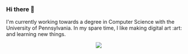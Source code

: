 ### Hi there 👋
<!--
<div align="center">
	<a href="https://github.com/lbcai/lbcai/blame/main/header.svg">
		<img src="header.svg" width="400" height="400" alt="Click to view CSS">
	</a>
</div>
-->

<p>
I'm currently working towards a degree in Computer Science with the University of Pennsylvania. In my spare time, I like making digital art :art: and learning new things.
</p>

<p align="center">
  <a href="https://skillicons.dev">
    <img src="https://skillicons.dev/icons?i=git,py,java,js,html,css,react,angular,nodejs,mongodb" />
  </a>
</p>

<!--
**lbcai/lbcai** is a ✨ _special_ ✨ repository because its `README.md` (this file) appears on your GitHub profile.

Here are some ideas to get you started:

- 🔭 I’m currently working on ...
- 🌱 I’m currently learning ...
- 👯 I’m looking to collaborate on ...
- 🤔 I’m looking for help with ...
- 💬 Ask me about ...
- 📫 How to reach me: ...
- 😄 Pronouns: ...
- ⚡ Fun fact: ...
-->
